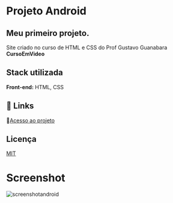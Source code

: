 # Projeto Android

## Meu primeiro projeto.
Site criado no curso de HTML e CSS do Prof Gustavo Guanabara **CursoEmVideo**

## Stack utilizada

**Front-end:** HTML, CSS

## 🔗 Links
:open_file_folder:[Acesso ao projeto](https://dalilassr.github.io/projeto-android/)


## Licença

[MIT](https://choosealicense.com/licenses/mit/)

# Screenshot
![screenshotandroid](https://github.com/DalilaSSR/Html-Css/assets/141681671/69c6d848-00f0-4674-8a7e-d50f355be99e)

